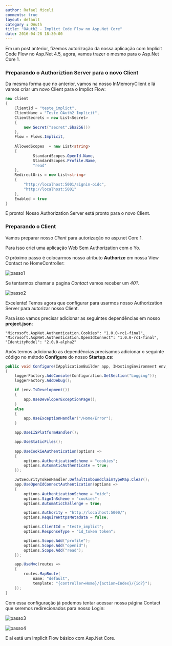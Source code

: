 ```yaml
---
author: Rafael Miceli
comments: true
layout: default 
category : OAuth 
title: "OAuth2 - Implict Code Flow no Asp.Net Core" 
date: 2016-04-28 18:30:00
---
```


Em um post anterior, fizemos autorização da nossa aplicação com Implicit Code Flow no Asp.Net 4.5, agora, vamos trazer o mesmo para o Asp.Net Core 1.

### Preparando o Authoriztion Server para o novo Client

Da mesma forma que no anterior, vamos na nosso InMemoryClient e lá vamos criar um novo Client para o Implict Flow:

```csharp
new Client
{
    ClientId = "teste_implict",
    ClientName = "Teste OAuth2 Implicit",
    ClientSecrets = new List<Secret>
    {
        new Secret("secret".Sha256())
    },
    Flow = Flows.Implicit,
    
    AllowedScopes  = new List<string> 
    {
            StandardScopes.OpenId.Name,
            StandardScopes.Profile.Name,
            "read" 
    },
    RedirectUris = new List<string>
    {
        "http://localhost:5001/signin-oidc",
        "http://localhost:5001"
    },
    Enabled = true
}
```

E pronto! Nosso Authorization Server está pronto para o novo Client.

### Preparando o Client

Vamos preparar nosso _Client_ para autorização no asp.net Core 1.

Para isso criei uma aplicação Web Sem Authorization com o Yo.

O próximo passo é colocarmos nosso atributo __Authorize__ em nossa View Contact no HomeController:

![passo1](http://rafael-miceli.com.br/ico/OAuth2-Implementando-Implicit-Grant-Asp-Net-Core/passo1.png)

Se tentarmos chamar a pagina _Contact_ vamos receber um _401_.

![passo2](http://rafael-miceli.com.br/ico/OAuth2-Implementando-Implicit-Grant-Asp-Net-Core/passo2.png)

Excelente! Temos agora que configurar para usarmos nosso Authorization Server para autorizar nosso Client.

Para isso vamos precisar adicionar as seguintes dependências em nosso __project.json__:

    "Microsoft.AspNet.Authentication.Cookies": "1.0.0-rc1-final",
    "Microsoft.AspNet.Authentication.OpenIdConnect": "1.0.0-rc1-final",
    "IdentityModel": "2.0.0-alpha2"

Após termos adicionado as dependências precisamos adicionar o seguinte código no método __Configure__ do nosso __Startup.cs__:

```csharp
public void Configure(IApplicationBuilder app, IHostingEnvironment env, ILoggerFactory loggerFactory)
{
    loggerFactory.AddConsole(Configuration.GetSection("Logging"));
    loggerFactory.AddDebug();

    if (env.IsDevelopment())
    {
        app.UseDeveloperExceptionPage();
    }
    else
    {
        app.UseExceptionHandler("/Home/Error");
    }

    app.UseIISPlatformHandler();

    app.UseStaticFiles();
    
    app.UseCookieAuthentication(options =>
    {
        options.AuthenticationScheme = "cookies";
        options.AutomaticAuthenticate = true;
    });

    JwtSecurityTokenHandler.DefaultInboundClaimTypeMap.Clear();
    app.UseOpenIdConnectAuthentication(options =>
    {
        options.AuthenticationScheme = "oidc";
        options.SignInScheme = "cookies";
        options.AutomaticChallenge = true;

        options.Authority = "http://localhost:5000/";                
        options.RequireHttpsMetadata = false;

        options.ClientId = "teste_implict";
        options.ResponseType = "id_token token";

        options.Scope.Add("profile");
        options.Scope.Add("openid");
        options.Scope.Add("read");
    });

    app.UseMvc(routes =>
    {
        routes.MapRoute(
            name: "default",
            template: "{controller=Home}/{action=Index}/{id?}");
    });
}
```
Com essa configuração já podemos tentar acessar nossa página Contact que seremos redirecionados para nosso Login:

![passo3](http://rafael-miceli.com.br/ico/OAuth2-Implementando-Implicit-Grant-Asp-Net-Core/passo3.png)

![passo4](http://rafael-miceli.com.br/ico/OAuth2-Implementando-Implicit-Grant-Asp-Net-Core/passo4.png)

E ai está um Implicit Flow básico com Asp.Net Core.


